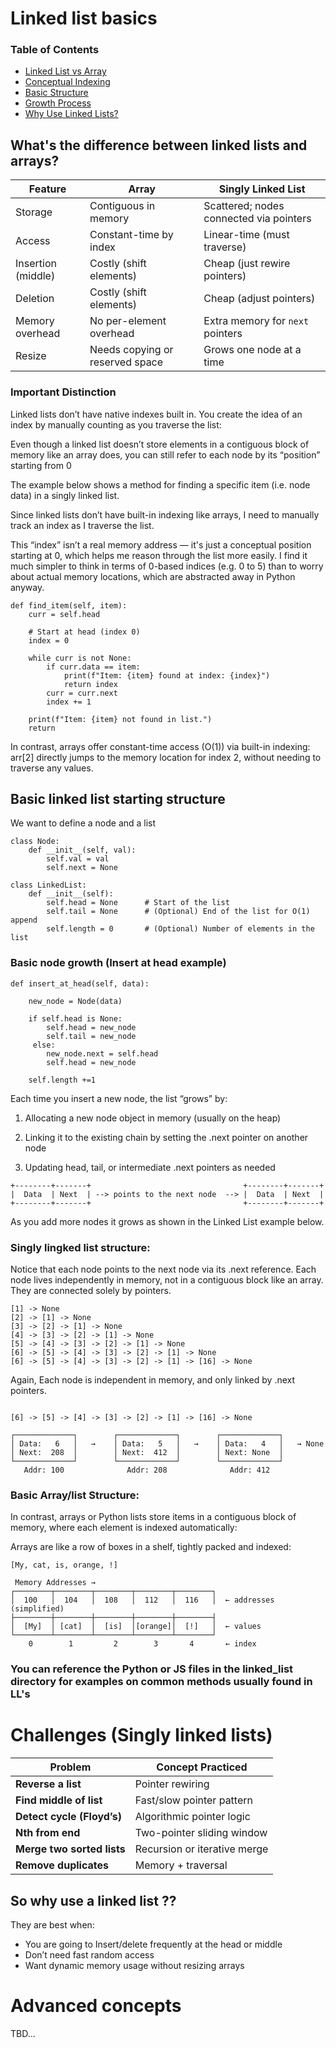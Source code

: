  # Linked list basics
 ### Table of Contents
- [Linked List vs Array](#whats-the-diff-between-linked-lists-and-arrays)
- [Conceptual Indexing](#important-distinction)
- [Basic Structure](#basic-linked-list-starting-structure)
- [Growth Process](#basic-node-growth)
- [Why Use Linked Lists?](#so-why-use-a-linked-list)

 ## What's the difference between linked lists and arrays?


 | Feature            | Array                           | Singly Linked List                      |
| ------------------ | ------------------------------- | --------------------------------------- |
| Storage            | Contiguous in memory            | Scattered; nodes connected via pointers |
| Access             | Constant-time by index          | Linear-time (must traverse)             |
| Insertion (middle) | Costly (shift elements)         | Cheap (just rewire pointers)            |
| Deletion           | Costly (shift elements)         | Cheap (adjust pointers)                 |
| Memory overhead    | No per-element overhead         | Extra memory for `next` pointers        |
| Resize             | Needs copying or reserved space | Grows one node at a time                |


### Important Distinction

 Linked lists don’t have native indexes built in. You create the idea of an index by manually counting as you traverse the list:

 Even though a linked list doesn’t store elements in a contiguous block of memory like an array does, you can still refer to each node by its “position” starting from 0

The example below shows a method for finding a specific item (i.e. node data) in a singly linked list.

Since linked lists don’t have built-in indexing like arrays, I need to manually track an index as I traverse the list.

This “index” isn’t a real memory address — it's just a conceptual position starting at 0, which helps me reason through the list more easily.
I find it much simpler to think in terms of 0-based indices (e.g. 0 to 5) than to worry about actual memory locations, which are abstracted away in Python anyway.

```
def find_item(self, item):
    curr = self.head
    
    # Start at head (index 0)
    index = 0  

    while curr is not None:
        if curr.data == item:
            print(f"Item: {item} found at index: {index}")
            return index
        curr = curr.next
        index += 1

    print(f"Item: {item} not found in list.")
    return

```
In contrast, arrays offer constant-time access (O(1)) via built-in indexing:
arr[2] directly jumps to the memory location for index 2, without needing to traverse any values.

## Basic linked list starting structure
We want to define a node and a list

```
class Node:
    def __init__(self, val):
        self.val = val
        self.next = None

class LinkedList:
    def __init__(self):
        self.head = None      # Start of the list
        self.tail = None      # (Optional) End of the list for O(1) append
        self.length = 0       # (Optional) Number of elements in the list
```
### Basic node growth (Insert at head example)
```
def insert_at_head(self, data):

    new_node = Node(data)
        
    if self.head is None:
        self.head = new_node
        self.tail = new_node
     else:
        new_node.next = self.head
        self.head = new_node

    self.length +=1 

```
Each time you insert a new node, the list “grows” by:


1. Allocating a new node object in memory (usually on the heap)

2. Linking it to the existing chain by setting the .next pointer on another node

3. Updating head, tail, or intermediate .next pointers as needed

```
+--------+-------+                                  +--------+-------+
|  Data  | Next  | --> points to the next node  --> |  Data  | Next  |   
+--------+-------+                                  +--------+-------+
```
As you add more nodes it grows as shown in the Linked List example below.  

### Singly lingked list structure:
Notice that each node points to the next node via its .next reference.
Each node lives independently in memory, not in a contiguous block like an array.
They are connected solely by pointers.

```
[1] -> None
[2] -> [1] -> None
[3] -> [2] -> [1] -> None
[4] -> [3] -> [2] -> [1] -> None
[5] -> [4] -> [3] -> [2] -> [1] -> None
[6] -> [5] -> [4] -> [3] -> [2] -> [1] -> None
[6] -> [5] -> [4] -> [3] -> [2] -> [1] -> [16] -> None
```

Again, Each node is independent in memory, and only linked by .next pointers.
```

[6] -> [5] -> [4] -> [3] -> [2] -> [1] -> [16] -> None

┌─────────────┐        ┌─────────────┐        ┌─────────────┐
│ Data:   6   │   →    │ Data:   5   │   →    │ Data:   4   │   → None
│ Next:  208  │        │ Next:  412  │        │ Next: None  │
└─────────────┘        └─────────────┘        └─────────────┘
   Addr: 100              Addr: 208              Addr: 412

```

### Basic Array/list Structure:
In contrast, arrays or Python lists store items in a contiguous block of memory, where each element is indexed automatically:

Arrays are like a row of boxes in a shelf, tightly packed and indexed:
```
[My, cat, is, orange, !]

 Memory Addresses → 
┌────────┬────────┬────────┬────────┬────────┐ 
│  100   │  104   │  108   │  112   │  116   │  ← addresses (simplified) 
├────────┼────────┼────────┼────────┼────────┤ 
│  [My]  │ [cat]  │  [is]  │[orange]│  [!]   │  ← values 
└────────┴────────┴────────┴────────┴────────┘ 
    0        1         2        3       4       ← index 
``` 

### You can reference the Python or JS files in the linked_list directory for examples on common methods usually found in LL's

# Challenges (Singly linked lists)
| Problem                    | Concept Practiced            |
| -------------------------- | ---------------------------- |
| **Reverse a list**      | Pointer rewiring             |
| **Find middle of list**    | Fast/slow pointer pattern    |
| **Detect cycle (Floyd’s)** | Algorithmic pointer logic    |
| **Nth from end**           | Two-pointer sliding window   |
| **Merge two sorted lists** | Recursion or iterative merge |
| **Remove duplicates**      | Memory + traversal           |



## So why use a linked list ?? 

They are best when: 
* You are going to Insert/delete frequently at the head or middle
* Don’t need fast random access
* Want dynamic memory usage without resizing arrays

# Advanced concepts 
TBD...




